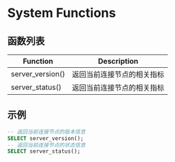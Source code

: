 # System Functions


## 函数列表

|  Function             |      Description                                           |
|  -----------------    |------------------------------------------------------------|
| server_version()      |  返回当前连接节点的相关指标                                    |
| server_status()       |  返回当前连接节点的相关指标                                    |


## 示例
```SQL
-- 返回当前连接节点的版本信息
SELECT server_version();
-- 返回当前连接节点的状态信息
SELECT server_status();
```
